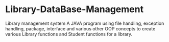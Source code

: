 # Library-DataBase-Management
Library management system
A JAVA program using file handling, exception handling, package, interface and various other OOP concepts to create various Library functions and Student functions for a library.
